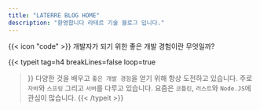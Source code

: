 ```yaml
---
title: "LATERRE BLOG HOME"
description: "환영합니다 라테르 기술 블로그 입니다."
---
```


<div class="flex px-4 py-2 mb-8 text-base rounded-md bg-primary-100 dark:bg-primary-900">
  <span class="flex items-center ltr:pr-3 rtl:pl-3 text-primary-400">
    {{< icon "code" >}}
  </span>
  <span class="flex items-center justify-between grow dark:text-neutral-300">
    <span class="prose dark:prose-invert typo-idx">개발자가 되기 위한 좋은 개발 경험이란 무엇일까?</span>
  </span>
</div>

{{< typeit
  tag=h4
  breakLines=false
  loop=true
>}}
다양한 것을 배우고 `좋은 개발 경험`을 얻기 위해 항상 도전하고 있습니다.
주로 `자바`와 `스프링` 그리고 `서버`를 다루고 있습니다.
요즘은 `코틀린`, `러스트`와 `Node.JS`에 관심이 많습니다.
{{< /typeit >}}